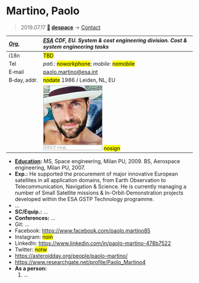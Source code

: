 # Martino, Paolo
> 2019.07.17 **[🚀](../index/index.md) [despace](index.md)** → [Contact](contact.md)

|*[Org.](contact.md)*|*[ESA](zz_esa.md) CDF, EU. System & cost engineering division. Cost & system engineering tasks*|
|:--|:--|
|i18n| <mark>TBD</mark> |
|Tel|*раб.:* <mark>noworkphone</mark>; *mobile:* <mark>nomobile</mark> |
|E‑mail| <paolo.martino@esa.int> |
|B‑day, addr.| <mark>nodate</mark> 1986 / Leiden, NL, EU |
|| ![](f/contact/m/martino_001_photo.jpg) <mark>nosign</mark> |

   - **[Education](edu.md):** MS, Space engineering, Milan PU, 2009. BS, Aerospace engineering, Milan PU, 2007.
   - **Exp.:** He supported the procurement of major innovative European satellites in all application domains, from Earth Observation to Telecommunication, Navigation & Science. He is currently managing a number of Small Satellite missions & In-Orbit-Demonstration projects developed within the ESA GSTP Technology programme.
   - …
   - **SC/Equip.:** …
   - **Conferences:** …
   - Git: …
   - Facebook: <https://www.facebook.com/paolo.martino85>
   - Instagram: <mark>noin</mark>
   - LinkedIn: <https://www.linkedin.com/in/paolo-martino-478b7522>
   - Twitter: <mark>notw</mark>
   - <https://asteroidday.org/people/paolo-martino/>
   - <https://www.researchgate.net/profile/Paolo_Martino4>
   - **As a person:**
      1. …
